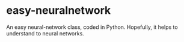 # easy-neuralnetwork
An easy neural-network class, coded in Python. Hopefully, it helps to understand to neural networks. 
